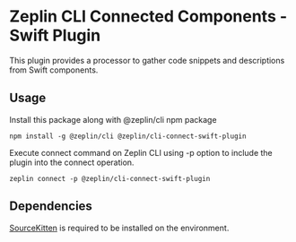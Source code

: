 # Zeplin CLI Connected Components - Swift Plugin

This plugin provides a processor to gather code snippets and descriptions from Swift components.

## Usage

Install this package along with @zeplin/cli npm package

```
npm install -g @zeplin/cli @zeplin/cli-connect-swift-plugin
```

Execute connect command on Zeplin CLI using -p option to include the plugin into the connect operation.
```
zeplin connect -p @zeplin/cli-connect-swift-plugin
```

## Dependencies

[SourceKitten](https://github.com/jpsim/SourceKitten) is required to be installed on the environment.